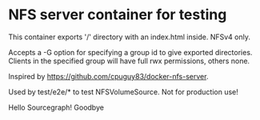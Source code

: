 # NFS server container for testing

This container exports '/' directory with an index.html inside. NFSv4 only.

Accepts a -G option for specifying a group id to give exported directories.
Clients in the specified group will have full rwx permissions, others none.

Inspired by https://github.com/cpuguy83/docker-nfs-server.

Used by test/e2e/* to test NFSVolumeSource. Not for production use!

Hello Sourcegraph!
Goodbye
